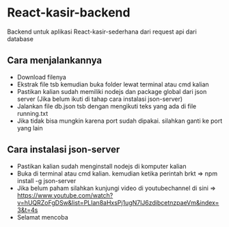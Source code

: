 # React-kasir-backend
Backend untuk aplikasi React-kasir-sederhana dari request api dari database

## Cara menjalankannya
- Download filenya
- Ekstrak file tsb kemudian buka folder lewat terminal atau cmd kalian
- Pastikan kalian sudah memiliki nodejs dan package global dari json server (Jika belum ikuti di tahap cara instalasi json-server)
- Jalankan file db.json tsb dengan mengikuti teks yang ada di file running.txt 
- Jika tidak bisa mungkin karena port sudah dipakai. silahkan ganti ke port yang lain 

## Cara instalasi json-server
- Pastikan kalian sudah menginstall nodejs di komputer kalian 
- Buka di terminal atau cmd kalian. kemudian ketika perintah brkt =>  npm install -g json-server
- Jika belum paham silahkan kunjungi video di youtubechannel di sini => https://www.youtube.com/watch?v=hUQRZoFgDSw&list=PLIan8aHxsPj1ugN7lJ6zdibcetnzpaeVm&index=3&t=4s
- Selamat mencoba 
